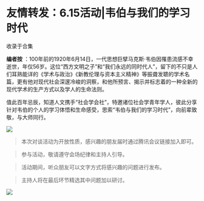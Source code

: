 # 友情转发：6.15活动|韦伯与我们的学习时代


收录于合集

**编者按**
：100年前的1920年6月14日，一代思想巨擘马克斯·韦伯因罹患流感不幸逝世，年仅56岁。这位“西方文明之子”和“我们永远的同时代人”，留下的不只是人们耳熟能详的《学术与政治》《新教伦理与资本主义精神》等振聋发聩的学术名篇，更有他对现代社会深邃冷峻的洞察，和他所预言、揭示并标志着的一种全新的现代学术的生产方式以及学人的生命法则。

  

值此百年忌辰，知道人文携手“社会学会社”，特邀诸位社会学青年学人，彼此分享针对韦伯的个人的学习体悟和生命感受，思索“韦伯与我们的学习时代”，向前辈致敬，与大师同行。

![](/images/290/2.jpeg)  
  

> 本次对谈活动为开放性质，感兴趣的朋友届时通过腾讯会议链接加入即可。

  

> 参与活动，敬请遵守会场纪律和主持人引导。

  

> 活动期间，听众朋友可以文字方式将感兴趣的问题进行发布。

  

> 主持人将在最后环节精选其中问题加以研讨。

![](/images/290/3.jpeg)

  

